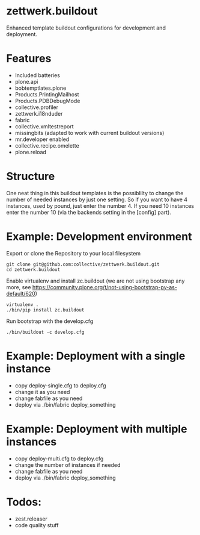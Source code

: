 # zettwerk.buildout
Enhanced template buildout configurations for development and deployment.

# Features

* Included batteries
 * plone.api
 * bobtemptlates.plone
 * Products.PrintingMailhost
 * Products.PDBDebugMode
 * collective.profiler
 * zettwerk.i18nduder
 * fabric
 * collective.xmltestreport
 * missingbits (adapted to work with current buildout versions)
 * mr.developer enabled
 * collective.recipe.omelette
 * plone.reload


# Structure

One neat thing in this buildout templates is the possiblilty to change the number of needed instances by just one setting. So if you want to have 4 instances, used by pound, just enter the number 4. If you need 10 instances enter the number 10 (via the backends setting in the [config] part).

# Example: Development environment

Export or clone the Repository to your local filesystem

    git clone git@github.com:collective/zettwerk.buildout.git
    cd zettwerk.buildout

Enable virtualenv and install zc.buildout (we are not using bootstrap any more, see https://community.plone.org/t/not-using-bootstrap-py-as-default/620)

    virtualenv .
    ./bin/pip install zc.buildout

Run bootstrap with the develop.cfg

    ./bin/buildout -c develop.cfg


# Example: Deployment with a single instance

* copy deploy-single.cfg to deploy.cfg
* change it as you need
* change fabfile as you need
* deploy via ./bin/fabric deploy_something


# Example: Deployment with multiple instances

* copy deploy-multi.cfg to deploy.cfg
* change the number of instances if needed
* change fabfile as you need
* deploy via ./bin/fabric deploy_something


# Todos:
* zest.releaser
* code quality stuff
